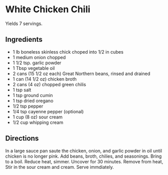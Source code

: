 # White Chicken Chili

Yields 7 servings.

## Ingredients

* 1 lb boneless skinless chick choped into 1/2 in cubes
* 1 medium onion chopped
* 1 1/2 tsp. garlic powder
* 1 Tbsp vegetable oil
* 2 cans (15 1/2 oz each) Great Northern beans, rinsed and drained
* 1 can (14 1/2 oz) chicken broth
* 2 cans (4 oz) chopped green chilis
* 1 tsp salt
* 1 tsp ground cumin
* 1 tsp dried oregano
* 1/2 tsp pepper
* 1/4 tsp cayenne pepper (optional)
* 1 cup (8 oz) sour cream
* 1/2 cup whipping cream

## Directions

In a large sauce pan saute the chicken, onion, and garlic powder in oil until chicken is no longer pink.  Add beans, broth, chilies, and seasonings.  Bring to a boil.  Reduce heat, simmer.  Uncover for 30 minutes.  Remove from heat, Stir in the sour cream and cream.  Serve immdiately. 
